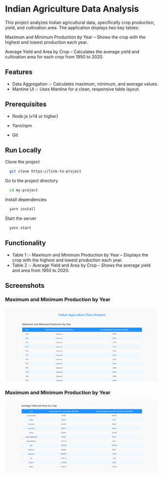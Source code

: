 
# Indian Agriculture Data Analysis

This project analyzes Indian agricultural data, specifically crop production, yield, and cultivation area. The application displays two key tables:

Maximum and Minimum Production by Year – Shows the crop with the highest and lowest production each year.

Average Yield and Area by Crop – Calculates the average yield and cultivation area for each crop from 1950 to 2020.

## Features

- Data Aggregation :- Calculates maximum, minimum, and average values.
- Mantine UI :- Uses Mantine for a clean, responsive table layout.

## Prerequisites

- Node.js (v14 or higher)

- Yarn/npm

- Git


## Run Locally

Clone the project

```bash
  git clone https://link-to-project
```

Go to the project directory

```bash
  cd my-project
```

Install dependencies

```bash
  yarn install
```

Start the server

```bash
  yarn start
```

## Functionality
- Table 1 :- Maximum and Minimum Production by Year – Displays the crop with the highest and lowest production each year.
- Table 2 :- Average Yield and Area by Crop – Shows the average yield and area from 1950 to 2020.


## Screenshots

### Maximum and Minimum Production by Year

![App Screenshot](./src/components/Assets/Images/MaximumAndMinimumCrop.png)

### Maximum and Minimum Production by Year

![App Screenshot](./src/components/Assets/Images/AverageYieldandAreabyCrop.png)